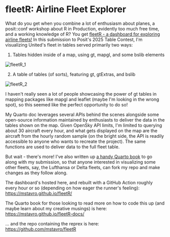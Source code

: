 # fleetR: Airline Fleet Explorer
What do you get when you combine a lot of enthusiasm about planes, a posit::conf workshop about R in Production, evidently too much free time, and a working knowledge of R? You get [fleetR - a dashboard for exploring airline fleets!](https://mstavro.github.io/fleetR/) In this submission to Posit's 2025 Table Contest, I'm visualizing United's fleet in tables served primarily two ways:

1. Tables hidden inside of a map, using gt, mapgl, and some bslib elements

![fleetR_1](https://github.com/user-attachments/assets/af641aad-7989-4e36-a2dd-1e81fd3eda63)

2. A table of tables (of sorts), featuring gt, gtExtras, and bslib

![fleetR_2](https://github.com/user-attachments/assets/c11c4d79-b515-4747-8e54-b41212114afa)

I haven't really seen a lot of people showcasing the power of gt tables in mapping packages like mapgl and leaflet (maybe I'm looking in the wrong spot), so this seemed like the perfect opportunity to do so!

My Quarto doc leverages several APIs behind the scenes alongside some open-source information maintained by enthusiasts to deliver the data in the tables shown on the map. Given OpenSky API limits, I'm limited to querying about 30 aircraft every hour, and what gets displayed on the map are the aircraft from the hourly random sample (on the bright side, the API is readily accessible to anyone who wants to recreate the project). The same functions are used to deliver data to the full fleet table.

But wait - there's more! I've also written up [a handy Quarto book](https://mstavro.github.io/fleetR-docs/) to go along with my submission, so that anyone interested in visualizing some other fleets, say, the Lufthansa or Delta fleets, can fork my repo and make changes as they follow along.

The dashboard's hosted here, and rebuilt with a GitHub Action roughly every hour or so (depending on how eager the runner's feeling):
https://mstavro.github.io/fleetR/

The Quarto book for those looking to read more on how to code this up (and maybe learn about my creative musings) is here:
https://mstavro.github.io/fleetR-docs/

... and the repo containing the reprex is here:
https://github.com/mstavro/fleetR
